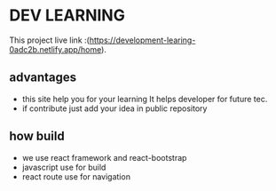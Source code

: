 # DEV LEARNING
This project live link :(https://development-learing-0adc2b.netlify.app/home).

## advantages
* this site help you for your learning
It helps developer for future tec.
* if contribute just add your idea in public repository

## how build
* we use react framework and react-bootstrap 
* javascript use for build
* react route use for navigation

